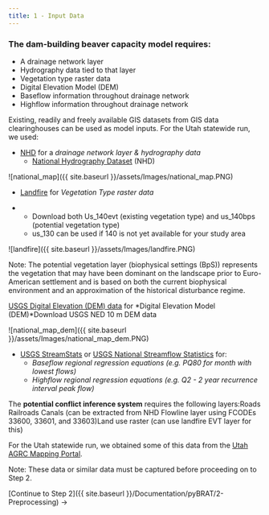 ```yaml
---
title: 1 - Input Data
---
```


### The dam-building beaver capacity model requires:

- A drainage network layer
- Hydrography data tied to that layer
- Vegetation type raster data
- Digital Elevation Model (DEM)
- Baseflow information throughout drainage network
- Highflow information throughout drainage network

Existing, readily and freely available GIS datasets from GIS data clearinghouses can be used as model inputs. For the Utah statewide run, we used:

* [NHD](http://nhd.usgs.gov/) for a *drainage network layer & hydrography data*
  * [National Hydrography Dataset](https://viewer.nationalmap.gov/basic/) (NHD) 

![national_map]({{ site.baseurl }}/assets/Images/national_map.PNG)

- [Landfire](http://www.landfire.gov/) for *Vegetation Type raster data*

- - Download both Us_140evt (existing vegetation type) and us_140bps (potential vegetation type)
  - us_130 can be used if 140 is not yet available for your study area

![landfire]({{ site.baseurl }}/assets/Images/landfire.PNG)

Note: The potential vegetation layer (biophysical settings (BpS)) represents the vegetation that may have been dominant on the landscape prior to Euro-American settlement and is based on both the current biophysical environment and an approximation of the historical disturbance regime. 

[USGS Digital Elevation (DEM) data](https://viewer.nationalmap.gov/basic/) for *Digital Elevation Model (DEM)*Download USGS NED  10 m DEM data

![national_map_dem]({{ site.baseurl }}/assets/Images/national_map_dem.PNG)

* [USGS StreamStats](http://streamstats.usgs.gov/) or [USGS National Streamflow Statistics](http://water.usgs.gov/osw/programs/nss/pubs.html) for: 
  * *Baseflow regional regression equations (e.g. PQ80 for month with lowest flows)*
  * *Highflow regional regression equations (e.g. Q2 - 2 year recurrence interval peak flow)* 

The **potential conflict inference system** requires the following layers:Roads Railroads Canals (can be extracted from NHD Flowline layer using FCODEs 33600, 33601, and 33603)Land use raster (can use landfire EVT layer for this)

For the Utah statewide run, we obtained some of this data from the [Utah AGRC Mapping Portal](http://gis.utah.gov/).

Note: These data or similar data must be captured before proceeding on to Step 2.

[Continue to Step 2]({{ site.baseurl }}/Documentation/pyBRAT/2-Preprocessing) ->
